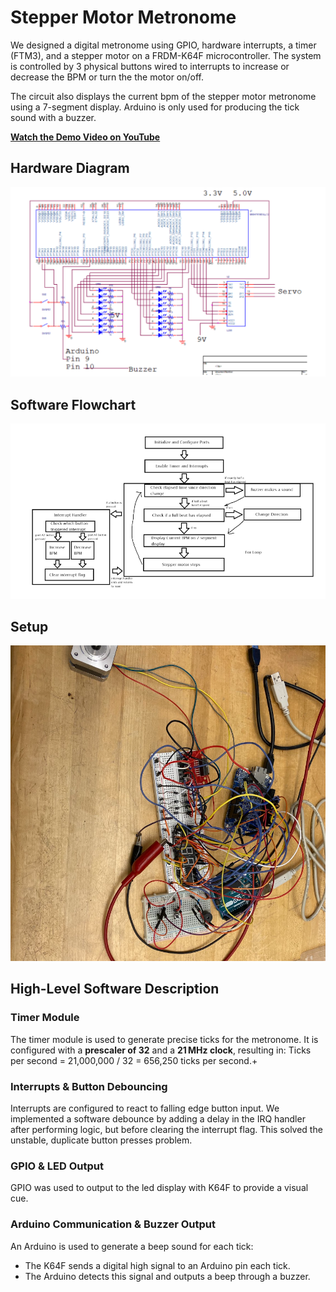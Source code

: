 # Stepper Motor Metronome

We designed a digital metronome using GPIO, hardware interrupts, a timer (FTM3), and a stepper motor on a FRDM-K64F microcontroller. The system is controlled by 3 physical buttons wired to interrupts to increase
or decrease the BPM or turn the the motor on/off. 

The circuit also displays the current bpm of the stepper motor metronome using a 7-segment display. 
Arduino is only used for producing the tick sound with a buzzer. 

**[Watch the Demo Video on YouTube](https://youtu.be/edP20gJBEIU)**

## Hardware Diagram

![hardware diagram](block%20diagram.png)

## Software Flowchart

![software flowchart](software%20flowchart.png)

## Setup

![setup](setup.png)

## High-Level Software Description

### Timer Module
The timer module is used to generate precise ticks for the metronome. It is configured with a **prescaler of 32** and a **21 MHz clock**, resulting in:
Ticks per second = 21,000,000 / 32 = 656,250 ticks per second.+

### Interrupts & Button Debouncing
Interrupts are configured to react to falling edge button input. We implemented a software debounce by adding a delay in the IRQ handler after performing logic, but before clearing the interrupt flag. This solved the unstable, duplicate button presses problem. 

### GPIO & LED Output
GPIO was used to output to the led display with K64F to provide a visual cue.  

### Arduino Communication & Buzzer Output
An Arduino is used to generate a beep sound for each tick:
- The K64F sends a digital high signal to an Arduino pin each tick.
- The Arduino detects this signal and outputs a beep through a buzzer.

